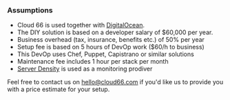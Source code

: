 <!-- usedin: [ _general/account/pricing.md] -->

### Assumptions

*   Cloud 66 is used together with [DigitalOcean](http://digitalocean.com).
*   The DIY solution is based on a developer salary of $60,000 per year.
*   Business overhead (tax, insurance, benefits etc.) of 50% per year
*   Setup fee is based on 5 hours of DevOp work ($60/h to business)
*   This DevOp uses Chef, Puppet, Capistrano or similar solutions
*   Maintenance fee includes 1 hour per stack per month
*   [Server Density](http://www.serverdensity.com/) is used as a monitoring prodiver



Feel free to contact us on [hello@cloud66.com](mailto:hello@cloud66.com) if you'd like us to provide you with a price estimate for your setup.
